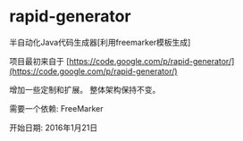 # rapid-generator
半自动化Java代码生成器[利用freemarker模板生成]


项目最初来自于 [https://code.google.com/p/rapid-generator/](https://code.google.com/p/rapid-generator/)

增加一些定制和扩展。 整体架构保持不变。

需要一个依赖: FreeMarker

开始日期: 2016年1月21日
